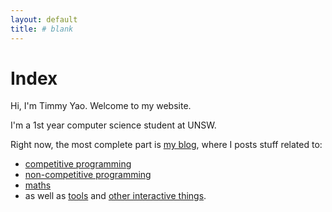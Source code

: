 ```yaml
---
layout: default
title: # blank
---
```


# Index

Hi, I'm Timmy Yao. Welcome to my website.

I'm a 1st year computer science student at UNSW.

Right now, the most complete part is [my blog](/posts.html), where I posts stuff related to:

- [competitive programming](/2019/05/28/edge-trees.html)
- [non-competitive programming](/2019/01/04/bluehid-1.html)
- [maths](/2019/04/05/speed-of-light.html)
- as well as [tools](/2019/01/09/imgtools.html) and [other interactive things](/2019/05/24/fenwick-tree.html).
